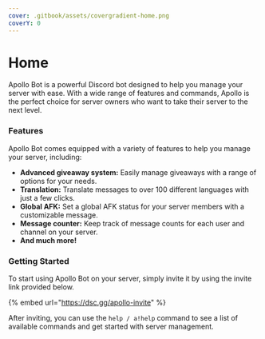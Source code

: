 ```yaml
---
cover: .gitbook/assets/covergradient-home.png
coverY: 0
---
```


# Home

Apollo Bot is a powerful Discord bot designed to help you manage your server with ease. With a wide range of features and commands, Apollo is the perfect choice for server owners who want to take their server to the next level.

### Features

Apollo Bot comes equipped with a variety of features to help you manage your server, including:

* **Advanced giveaway system:** Easily manage giveaways with a range of options for your needs.
* **Translation:** Translate messages to over 100 different languages with just a few clicks.
* **Global AFK:** Set a global AFK status for your server members with a customizable message.
* **Message counter:** Keep track of message counts for each user and channel on your server.
* **And much more!**

### Getting Started

To start using Apollo Bot on your server, simply invite it by using the invite link provided below.&#x20;

{% embed url="https://dsc.gg/apollo-invite" %}

After inviting, you can use the `help / a!help` command to see a list of available commands and get started with server management.
